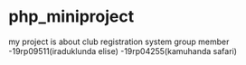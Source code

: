 # php_miniproject
my project is about club registration system 
group member   -19rp09511(iraduklunda elise)
-19rp04255(kamuhanda safari)
